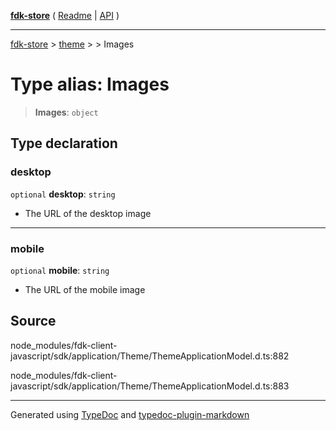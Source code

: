 [**fdk-store**](../../../README.md) ( [Readme](../../../README.md) \| [API](../../../API.md) )

---

[fdk-store](../../../API.md) > [theme](../../README.md) > [<internal>](../README.md) > Images

# Type alias: Images

> **Images**: `object`

## Type declaration

### desktop

`optional` **desktop**: `string`

- The URL of the desktop image

---

### mobile

`optional` **mobile**: `string`

- The URL of the mobile image

## Source

node_modules/fdk-client-javascript/sdk/application/Theme/ThemeApplicationModel.d.ts:882

node_modules/fdk-client-javascript/sdk/application/Theme/ThemeApplicationModel.d.ts:883

---

Generated using [TypeDoc](https://typedoc.org/) and [typedoc-plugin-markdown](https://www.npmjs.com/package/typedoc-plugin-markdown)
